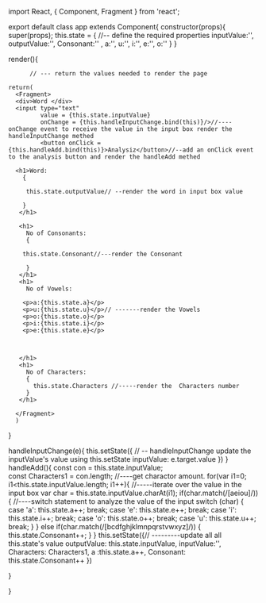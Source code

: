 
import React, { Component, Fragment } from 'react';

export default class app extends Component{
  constructor(props){    
    super(props);
    this.state = {  //-- define the required properties
    inputValue:'',
      outputValue:'',
      Consonant:'' ,
      a:'',
      u:'',
      i:'',
      e:'',
      o:''
    }
  }

   render(){
   
          // --- return the values needed to render the page

    return(
      <Fragment>
      <div>Word </div>
      <input type="text" 
             value = {this.state.inputValue}
             onChange = {this.handleInputChange.bind(this)}/>//----onChange event to receive the value in the input box render the handleInputChange methed
             <button onClick = {this.handleAdd.bind(this)}>Analysiz</button>//--add an onClick event to the analysis button and render the handleAdd methed
            
      <h1>Word:
        {
       
         this.state.outputValue// --render the word in input box value
            
        }
       </h1>
       
       <h1>
         No of Consonants:
         {
       
        this.state.Consonant//---render the Consonant 
  
         }
       </h1>
       <h1>
         No of Vowels:
         
        <p>a:{this.state.a}</p> 
        <p>u:{this.state.u}</p>// -------render the Vowels 
        <p>o:{this.state.o}</p>
        <p>i:{this.state.i}</p>
        <p>e:{this.state.e}</p>
         
          
         
       </h1>
       <h1>
         No of Characters:
         {
           this.state.Characters //-----render the  Characters number 
         }
       </h1>
       
      </Fragment>
      )  
      
}

handleInputChange(e){
  this.setState({   // -- handleInputChange  update the inputValue's value  using this.setState
    inputValue: e.target.value 
})
} 
 handleAdd(){
  const con = this.state.inputValue;             
  const Characters1 = con.length; //----get charactor amount.
  for(var i1=0; i1<this.state.inputValue.length; i1++){ //-----iterate over the value in the input box
    var char = this.state.inputValue.charAt(i1);
    if(char.match(/[aeiou]/)){  //----switch statement to analyze the value of the input
        switch (char) {
            case 'a':
                this.state.a++;
                break;
            case 'e':
              this.state.e++;
                break;
            case 'i':
              this.state.i++;
                break;
            case 'o':
              this.state.o++;
                break;
            case 'u':
              this.state.u++;
                break;
        }
    } else if(char.match(/[bcdfghjklmnpqrstvwxyz]/)) {
        this.state.Consonant++;
    }
}
  this.setState({// ---------update all all this.state's value
     outputValue: this.state.inputValue,
     inputValue:'',
     Characters: Characters1,
     a :this.state.a++,
     Consonant: this.state.Consonant++
  })

  
}

}
